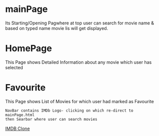 # mainPage

Its Starting/Opening Pagwhere at top user can search for movie name & based on typed name 
movie lis will get displayed.

# HomePage

This Page shows Detailed Information about any movie which user has selected

# Favourite

This Page shows List of Movies for which user had marked as Favourite

``` NavBar
NavBar contains IMDb Logo- clicking on which re-direct to mainPage.html
then Searbar where user can search movies
```


[IMDB Clone](https://mangeshchaudhari2000.github.io/IMDb_cloneApp/mainPage.html)
